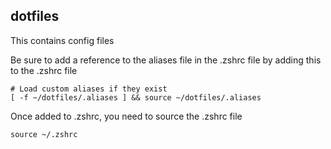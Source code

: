 ## dotfiles

This contains config files

Be sure to add a reference to the aliases file in the .zshrc file by adding this to the .zshrc file

<pre><code># Load custom aliases if they exist
[ -f ~/dotfiles/.aliases ] && source ~/dotfiles/.aliases</code></pre>

Once added to .zshrc, you need to source the .zshrc file
<pre><code>source ~/.zshrc</code></pre>
